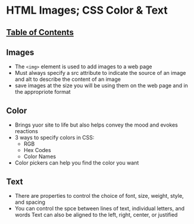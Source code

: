 # HTML Images; CSS Color & Text

## [Table of Contents](README.md)

## Images

- The `<img>` element is used to add images to a web page
- Must always specify a src attribute to indicate the source of an image and alt to describe the content of an image
- save images at the size you will be using them on the web page and in the appropriote format

## Color

- Brings yuor site to life but also helps convey the mood and evokes reactions
- 3 ways to specify colors in CSS:
    - RGB
    - Hex Codes
    - Color Names
- Color pickers can help you find the color you want

## Text

- There are properties to control the choice of font, size, weight, style, and spacing
- You can control the spce between lines of text, individual letters, and words
  Text can also be aligned to the left, right, center, or justified

